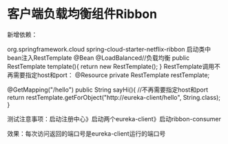 # 客户端负载均衡组件Ribbon

新增依赖：
<!--ribbon依赖-->
<dependency>
    <groupId>org.springframework.cloud</groupId>
    <artifactId>spring-cloud-starter-netflix-ribbon</artifactId>
</dependency>
启动类中bean注入RestTemplate
@Bean
@LoadBalanced//负载均衡
public RestTemplate template(){
    return new RestTemplate();
}
RestTemplate调用不再需要指定host和port：
@Resource
private RestTemplate restTemplate;

@GetMapping("/hello")
public String sayHi(){
    //不再需要指定host和port
    return restTemplate.getForObject("http://eureka-client/hello", String.class);
}

测试注意事项：启动注册中心》启动两个eureka-client》启动ribbon-consumer

效果：每次访问返回的端口号是eureka-client运行的端口号